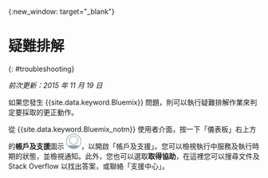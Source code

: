 {:new_window: target="_blank"}



# 疑難排解
{: #troubleshooting}

*前次更新：2015 年 11 月 19 日*

如果您發生 {{site.data.keyword.Bluemix}} 問題，則可以執行疑難排解作業來判定要採取的更正動作。

從 {{site.data.keyword.Bluemix_notm}} 使用者介面，按一下「儀表板」右上方的**帳戶及支援**圖示 ![帳戶及支援](images/account_support.png)，以開啟「帳戶及支援」。您可以檢視執行中服務及執行時期的狀態，並檢視通知。此外，您也可以選取**取得協助**，在這裡您可以搜尋文件及 Stack Overflow 以找出答案，或聯絡「支援中心」。
